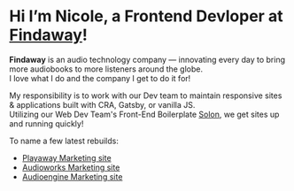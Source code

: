 # Hi I’m Nicole, a Frontend Devloper at [Findaway](findaway.com)!
**Findaway** is an audio technology company — innovating every day to bring more audiobooks to more listeners around the globe.<br/> I love what I do and the company I get to do it for!

My responsibility is to work with our Dev team to maintain responsive sites & applications built with CRA, Gatsby, or vanilla JS. <br/>
Utilizing our Web Dev Team's Front-End Boilerplate [Solon](https://github.com/FindawayWorld/solon), we get sites up and running quickly!

To name a few latest rebuilds: 
* [Playaway Marketing site](playaway.com)
* [Audioworks Marketing site](findawayaudioworks.com)
* [Audioengine Marketing site](audioengine.io)
